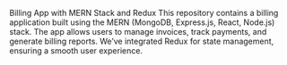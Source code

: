 Billing App with MERN Stack and Redux
This repository contains a billing application built using the MERN (MongoDB, Express.js, React, Node.js) stack. The app allows users to manage invoices, track payments, and generate billing reports. We’ve integrated Redux for state management, ensuring a smooth user experience.
